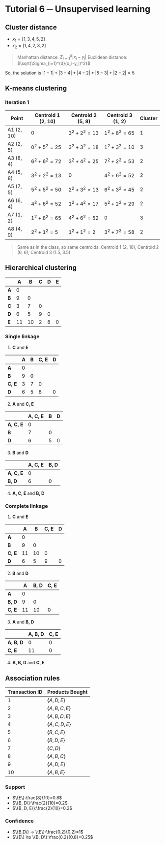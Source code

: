 # Tutorial 6 ─ Unsupervised learning

## Cluster distance
- $x_1 = [1,3,4,5,2]​$
- $x_2 = [1,4,2,3,2] ​$

>Manhattan distance: $\Sigma_{i=1}^{d}|x_i - y_i|$
>Euclidean distance: $\sqrt{\Sigma_{i=1}^{d}(x_i-y_i)^2}$

So, the solution is $|1-1|+|3-4|+|4-2|+|5-3|+|2-2|=5$

## K-means clustering

### Iteration 1

|  Point 			|  Centroid 1 (2, 10) 	| Centroid 2  (5, 8)	| Centroid 3  (1, 2)	| Cluster 	|
|---					|---								|---							|---							|--- 			|
|  A1 (2, 10) 	| $0$						| $3^2+2^2=13$| $1^2+8^2=65$|  1			|
|  A2 (2, 5) 		| $0^2+5^2=25$ 			| $3^2+3^2=18$| $1^2+3^2=10$|  3			|	
|  A3 (8, 4) 		| $6^2 + 6^2=72$	| $3^2+4^2=25$| $7^2+2^2=53$| 2			|
|  A4 (5, 8)		| $3^2+2^2=13$	| $0$					| $4^2+6^2=52$| 2			|				
|  A5 (7, 5)		| $5^2+5^2=50$	| $2^2+3^2=13$| $6^2+3^2=45$| 2			|  								
|  A6 (6, 4)		| $4^2+6^2=52$	| $1^2+4^2=17$| $5^2+2^2=29$| 2			|  							
|  A7 (1, 2)  		| $1^2+8^2=65$	| $4^2+6^2=52$| $0$					| 3 			|							
|   A8 (4, 9)		| $2^2+1^2=5$ 		| $1^2+1^2=2$	| $3^2+7^2=58$| 2 			|  		

>Same as in the class, so same centroids.
>Centroid 1 (2, 10), Centroid 2 (6, 6), Centroid 3 (1.5, 3.5)

## Hierarchical clustering
|       | A  | B  | C | D | E |
|   -   |  - | -  | - | - | - |
| **A** | 0  |    |   |   |   |
| **B** | 9  | 0  |   |   |   |
| **C** | 3  | 7  | 0 |   |   |
| **D** | 6  | 5  | 9 | 0 |   |
| **E** | 11 | 10 | 2 | 8 | 0 |

### Single linkage
1. **C** and **E**

|       | A  | B  | C, E | D |
|   -   |  - | -  | - | - |
| **A** | 0  |    |   |   |
| **B** | 9  | 0  |   |   |
| **C, E** | 3  | 7  | 0 |   |
| **D** | 6  | 5  | 8 | 0 |

2.  **A** and **C, E**

|       | A, C, E  | B  | D |
|   -   |  - | -  | - |
| **A, C, E** | 0  |    |   |
| **B** | 7  | 0  |   |
| **D** | 6  | 5  | 0 |

3. **B** and **D**

|       | A, C, E  | B, D  |
|   -   |  - | -  |
| **A, C, E** | 0  |    |
| **B, D** | 6  | 0  |

4. **A, C, E** and **B, D**

### Complete linkage
1. **C** and **E**

|       | A  | B  | C, E | D |
|   -   |  - | -  | - | - |
| **A** | 0  |    |   |   |
| **B** | 9  | 0  |   |   |
| **C, E** | 11  | 10  | 0 |   |
| **D** | 6  | 5  | 9 | 0 |

2. **B** and **D**

|       | A  | B, D  | C, E |
|   -   |  - | -  | - |
| **A** | 0  |    |   |
| **B, D** | 9  | 0  |   |
| **C, E** | 11  | 10  | 0 |

3. **A** and **B, D**

|       | A, B, D  | C, E |
|   -   |  - | -  |
| **A, B, D** | 0  | 0  |
| **C, E** | 11  | 0  |

4. **A, B, D** and **C, E**

## Association rules
|Transaction ID|Products Bought|
|---|---|
|1|$\{A, D, E\}$|
|2|$\{A, B, C, E\}$|
|3|$\{A, B, D, E\}$|
|4|$\{A, C, D, E\}$|
|5|$\{B, C, E\}$|
|6|$\{B, D, E\}$|
|7|$\{C, D\}$|
|8|$\{A, B, C\}$|
|9|$\{A, D, E\}$|
|10|$\{A, B, E\}$|

### Support
- $\{E\}:\frac{8}{10}=0.8$​
-  $\{B, D\}:\frac{2}{10}=0.2$​ 
-  $\{B, D, E\}:\frac{2}{10}=0.2$

### Confidence
-  $\{B,D\} → \{E\}:\frac{0.2}{0.2}=1$
- $\{E\} \to \{B, D\}:\frac{0.2}{0.8}=0.25$